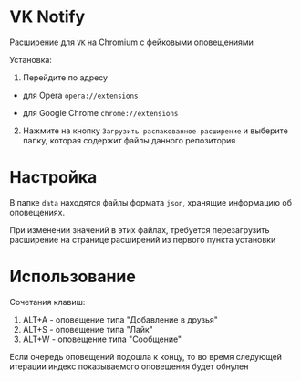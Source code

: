 # VK Notify
Расширение для ```VK``` на Chromium с фейковыми оповещениями

Установка:
1. Перейдите по адресу

  + для Opera ```opera://extensions```

  + для Google Chrome ```chrome://extensions```

2. Нажмите на кнопку ```Загрузить распакованное расширение``` и выберите папку, которая содержит файлы данного репозитория

# Настройка

В папке ```data``` находятся файлы формата ```json```, хранящие информацию об оповещениях.

При изменении значений в этих файлах, требуется перезагрузить расширение на странице расширений из первого пункта установки

# Использование

Сочетания клавиш:

1. ALT+A - оповещение типа "Добавление в друзья"
2. ALT+S - оповещение типа "Лайк"
3. ALT+W - оповещение типа "Сообщение"

Если очередь оповещений подошла к концу, то во время следующей итерации индекс показываемого оповещения будет обнулен

